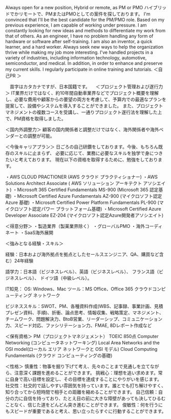 Always open for a new position, Hybrid or remote, as PM or PMO
ハイブリッドでかリモートで、PMまたはPMOとしての案件を探しております。
I'm convinced that I'll be the best candidate for the PM/PMO role. Based on my previous experience, I am capable of working under pressure.
I am constantly looking for new ideas and methods to differentiate my work from that of others. As an engineer, I have no problem handling any form of hardware or software after self-training.
I am also an inventor, a quick learner, and a hard worker. Always seek new ways to help the organization thrive while making my job more interesting.
I've handled projects in a variety of industries, including information technology, automotive, semiconductor, and medical.
In addition, in order to enhance and preserve my current skills. I regularly participate in online training and tutorials.
＜自己PR ＞

　苗字はカタカナですが、日本国籍です。 
　＜プロジェクト管理および遂行力＞
IT業界だけではなく、約10年間自動車業界などでプロジェクト概要を理解し、必要な費用や顧客からの要望の両方を考慮して、予算内での最適なプランを提案して、設備やシステムを導入することができました。
また、プロジェクトマネジメントの複数コースを受講し、一通りプロジェクト遂行法を理解した上で、PM資格を取得しました。

＜国内外調整力＞
顧客の国内関係者と調整だけではなく、海外関係者や海外ベンダーとの調整が可能。

＜今後キャリアプラン＞
日ごろの自己研鑽をしております。今後、もちろん既存のスキルに止まらず、
必要に応じて、業務に必要なスキルを独学で身につきたいと考えております。
現在以下の資格を取得するために、勉強をしております。

・AWS CLOUD PRACTIONER (AWS クラウド プラクティショナー)
・AWS Solutions Architect Associate ( AWS ソリューション アーキテクト アソシエイト)
・Microsoft 365 Certified Fundamentals MS-900 (Microsoft 365 認定基礎)
・Microsoft Certified Azure  Fundamentals AZ-900 (マイクロソフト認定 Azure 基礎)
・Microsoft Certified Power Platform Fundamentals PL-900 (マイクロソフト認定パワー
プラットフォーム基礎)
・Microsoft Certified Azure Developer Associate EZ-204 (マイクロソフト認定Azure開発者アソシエイト)

＜得意分野＞
・製造業界（製薬業界除く）
・グローバルPMO
・海外コーディネート
・SaaS海外展開

＜強みとなる経験・スキル＞ 

経験：日本および海外拠点を拠点としたセールスエンジニア、QA、購買など含む）24年経験

語学力：日本語（ビジネスレベル）、英語（ビジネスレベル）、
フランス語（ビジネスレベル）、 ドイツ語（中級レベル）。
 
IT知見：
OS: Windows、Mac
ツール：MS Office、Office 365
クラウドコンピューティング
ネットワーク

ビジネススキル：SWOT、PM、各種資料作成(WBS、記事録、事業計画、見積プレゼン資料、手順)、折衝、論点思考、情報収集、戦略策定、マネジメント、チームワーク、問題解決力、BtoB営業、リーダーシップ、コミュニケーション力、スピード対応、ファシリテーション力、FMAE, 8Dレポート作成など

＜保有資格＞ 
PM（プロジェクトマネジェメント）
TOEIC 850点
Computer Networking (コンピュータネットワーキング)
Local Area Networks and the OSI model(ローカル エリア ネットワークと OSI モデル)
Cloud Computing Fundamentals (クラウド コンピューティングの基礎)


＜性格＞
慎重性：物事を掘り下げて考え、先々のことまで見通しを立てながら、注意深く課題を進めることができます。
挑戦心：理想を追い求めます。常に自身で高い目標を設定し、その目標を達成することにやりがいを感じます。
社交性：社交的で話しやすい雰囲気を持っています。誰とでも打ち解けやすく、知り合ってから短時間で相手との距離を縮めることができます。
自己信頼：自分の力に自信を持っており、たとえ目の前に大きな障壁があっても決してひるむことなく、信じた道をどんどん突き進むことができます。
俊敏性：何を行うにもスピードが重要であると考え、思い立ったらすぐに行動することができます。
